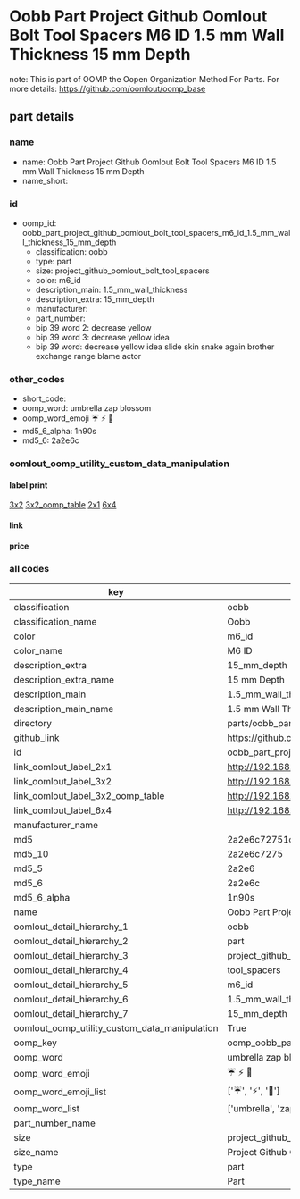 # Oobb Part Project Github Oomlout Bolt Tool Spacers M6 ID 1.5 mm Wall Thickness 15 mm Depth  

note: This is part of OOMP the Oopen Organization Method For Parts. For more details: https://github.com/oomlout/oomp_base

##  part details
  







### name
* name: Oobb Part Project Github Oomlout Bolt Tool Spacers M6 ID 1.5 mm Wall Thickness 15 mm Depth
* name_short: 
### id
* oomp_id: oobb_part_project_github_oomlout_bolt_tool_spacers_m6_id_1.5_mm_wall_thickness_15_mm_depth
  * classification: oobb
  * type: part
  * size: project_github_oomlout_bolt_tool_spacers
  * color: m6_id
  * description_main: 1.5_mm_wall_thickness
  * description_extra: 15_mm_depth
  * manufacturer: 
  * part_number: 
  * bip 39 word 2: decrease yellow
  * bip 39 word 3: decrease yellow idea
  * bip 39 word: decrease yellow idea slide skin snake again brother exchange range blame actor

### other_codes
* short_code: 
* oomp_word: umbrella zap blossom
* oomp_word_emoji :umbrella: :zap: :blossom:
* md5_6_alpha: 1n90s
* md5_6: 2a2e6c






### oomlout_oomp_utility_custom_data_manipulation
#### label print
[3x2](http://192.168.1.245:1112/?label=oomp%201n90s)
[3x2_oomp_table](http://192.168.1.108:1112/?label=oomp%201n90s)
[2x1](http://192.168.1.242:1112/?label=oomp%201n90s)
[6x4](http://192.168.1.55:1112/?label=oomp%201n90s)    

#### link

                              

#### price







### all codes 
| key | value |  
| --- | --- |  
| classification | oobb |  
| classification_name | Oobb |  
| color | m6_id |  
| color_name | M6 ID |  
| description_extra | 15_mm_depth |  
| description_extra_name | 15 mm Depth |  
| description_main | 1.5_mm_wall_thickness |  
| description_main_name | 1.5 mm Wall Thickness |  
| directory | parts/oobb_part_project_github_oomlout_bolt_tool_spacers_m6_id_1.5_mm_wall_thickness_15_mm_depth |  
| github_link | https://github.com/oomlout/oomlout_oomp_part_src/tree/main/parts/oobb_part_project_github_oomlout_bolt_tool_spacers_m6_id_1.5_mm_wall_thickness_15_mm_depth |  
| id | oobb_part_project_github_oomlout_bolt_tool_spacers_m6_id_1.5_mm_wall_thickness_15_mm_depth |  
| link_oomlout_label_2x1 | http://192.168.1.242:1112/?label=oomp%201n90s |  
| link_oomlout_label_3x2 | http://192.168.1.245:1112/?label=oomp%201n90s |  
| link_oomlout_label_3x2_oomp_table | http://192.168.1.108:1112/?label=oomp%201n90s |  
| link_oomlout_label_6x4 | http://192.168.1.55:1112/?label=oomp%201n90s |  
| manufacturer_name |  |  
| md5 | 2a2e6c72751ce09734e54cb8e0ffc1c9 |  
| md5_10 | 2a2e6c7275 |  
| md5_5 | 2a2e6 |  
| md5_6 | 2a2e6c |  
| md5_6_alpha | 1n90s |  
| name | Oobb Part Project Github Oomlout Bolt Tool Spacers M6 ID 1.5 mm Wall Thickness 15 mm Depth |  
| oomlout_detail_hierarchy_1 | oobb |  
| oomlout_detail_hierarchy_2 | part |  
| oomlout_detail_hierarchy_3 | project_github_bolt |  
| oomlout_detail_hierarchy_4 | tool_spacers |  
| oomlout_detail_hierarchy_5 | m6_id |  
| oomlout_detail_hierarchy_6 | 1.5_mm_wall_thickness |  
| oomlout_detail_hierarchy_7 | 15_mm_depth |  
| oomlout_oomp_utility_custom_data_manipulation | True |  
| oomp_key | oomp_oobb_part_project_github_oomlout_bolt_tool_spacers_m6_id_1.5_mm_wall_thickness_15_mm_depth |  
| oomp_word | umbrella zap blossom |  
| oomp_word_emoji | :umbrella: :zap: :blossom: |  
| oomp_word_emoji_list | [':umbrella:', ':zap:', ':blossom:'] |  
| oomp_word_list | ['umbrella', 'zap', 'blossom'] |  
| part_number_name |  |  
| size | project_github_oomlout_bolt_tool_spacers |  
| size_name | Project Github Oomlout Bolt Tool Spacers |  
| type | part |  
| type_name | Part |  
